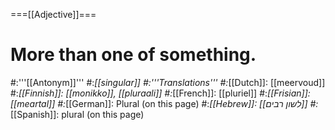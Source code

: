 ===[[Adjective]]===
# More than one of something.
#:'''[[Antonym]]'''
#:*[[singular]]
#:'''Translations'''
#:*[[Dutch]]: [[meervoud]]
#:*[[Finnish]]: [[monikko]], [[pluraali]]
#:*[[French]]: [[pluriel]]
#:*[[Frisian]]: [[meartal]]
#:*[[German]]: Plural (on this page)
#:*[[Hebrew]]: [[לשון רבים]]
#:*[[Spanish]]: plural (on this page)